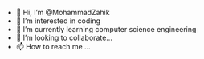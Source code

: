 - 👋 Hi, I’m @MohammadZahik
- 👀 I’m interested in coding
- 🌱 I’m currently learning computer science engineering
- 💞️ I’m looking to collaborate... 
- 📫 How to reach me ...

<!---
MohammadZahik/MohammadZahik is a ✨ special ✨ repository because its `README.md` (this file) appears on your GitHub profile.
You can click the Preview link to take a look at your changes.
--->
